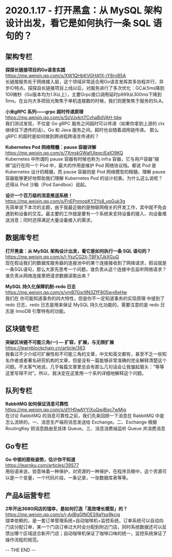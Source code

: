 **2020.1.17 - 打开黑盒：从 MySQL 架构设计出发，看它是如何执行一条 SQL 语句的？**
========  

## 架构专栏

**探探长链接项目的Go语言实践**    
https://mp.weixin.qq.com/s/XW1QHbKVGHAfX-iY8rnB5A     
长链接服务处于网络接入层，这个领域非常适合用Go语言发挥其多协程并行，异步IO特点。探探自长链接项目上线以后，对服务进行了多次优化：GC从5ms降到100微秒（Go版本均为1.9以上），主要Grpc接口调用延时p999从300ms下降到5ms。在业内大多把目光聚焦于单机连接数的时候，我们则更聚焦于服务的SLA。  

**小米gRPC 系列——grpc 超时传递原理**    
https://mp.weixin.qq.com/s/SzVJvkrt7CvhaBdVAH-Idw     
我们测试发现，不仅是 Go gRPC 服务之间超时可以传递（如果你拿到上游的 ctx 继续往下透传的话）。Go 和 Java 服务之间，超时也会随着调用链传递。
那么 gRPC 的超时是如何做到跨进程跨语言传递的？

**Kubernetes Pod 网络精髓：pause 容器详解**    
https://mp.weixin.qq.com/s/7XmskGWafUleqcjEalO9KQ    
Kubernetes 中所谓的 pause 容器有时候也称为 infra 容器，它与用户容器”捆绑“运行在同一个 Pod 中，最大的作用是维护 Pod 网络协议栈。都说 Pod 是 Kubernetes 设计的精髓，而 pause 容器则是 Pod 网络模型的精髓，理解 pause 容器能够更好地帮助我们理解 Kubernetes Pod 的设计初衷。为什么这么说呢？还得从 Pod 沙箱（Pod Sandbox）说起。

**设计一个百万级的消息推送系统！**    
https://mp.weixin.qq.com/s/FnEPnmopKY2Ys8_vpGuk3g    
先简单说下本次的主题，由于我最近做的是物联网相关的开发工作，其中就不免会遇到和设备的交互。最主要的工作就是要有一个系统来支持设备的接入、向设备推送消息；同时还得满足大量设备接入的需求。


## 数据库专栏

**打开黑盒：从 MySQL 架构设计出发，看它是如何执行一条 SQL 语句的？**    
https://mp.weixin.qq.com/s/l-YszCG2Ij-TBFk7JkXGuQ    
现在假设我们的数据库服务器的连接池中的某个连接接收到了网络请求，假设就是一条SQL语句，那么大家先思考一个问题，谁负责从这个连接中去监听网络请求？谁负责从网络连接里把请求数据读取出来？

**MySQL 持久化保障机制-redo 日志**     
https://mp.weixin.qq.com/s/vmB7Gsr9N3ZfF805wy6eHw    
我们在 你可能知道事务的四大特性，但是你不一定知道事务的实现原理 中提到了 redo 日志，redo 日志是用来保证 MySQL 持久化功能的，需要注意的是 redo 日志是 InnoDB 引擎特有的功能。


## 区块链专栏

**突破区块链不可能三角(一) — 扩容，扩展，与无限扩展**    
https://learnblockchain.cn/article/363    
我看过不少介绍可扩展性和不可能三角的文章，中文和英文都有，甚至不乏一些知名作者或者著名研究机构的文章，但是没有一篇能够非常准确的完全解释清楚这个问题。不太客气地说，几乎每篇文章里总会有那么几句话会让我皱起眉头：“等等这里写得不对”。所以，我决定在这里用一个系列详细地解释这个问题。


## 队列专栏

**RabbitMQ 如何保证消息可靠性**    
https://mp.weixin.qq.com/s/dYH0wAYYiXuQwiBqc7wMjg    
在讨论 RabbitMQ 的消息可靠性之前，我们先来回顾一下消息在 RabbitMQ 中是怎么流转的。一、消息生产端将消息发送给 Exchange。二、Exchange 根据 RoutingKey 把消息路由至具体 Queue。三、消息消费端监听 Queue 并消费消息


## Go专栏

**Go 中锁的那些姿势，估计你不知道**     
https://learnku.com/articles/39577    
用俗语来说，锁意味着一种保护，对资源的一种保护，在程序员眼中，这个资源可以是一个变量，一个代码片段，一条记录，一张数据库表等等。


## 产品&运营专栏

**2年开出3680间店的瑞幸，是如何打造「高效增长模型」的？**     
https://mp.weixin.qq.com/s/j-AdBg0INOES9aYsq9kcjg     
瑞幸依赖的，是一套订单管理系统+自动咖啡机+监控系统，订单系统可以自动向门店分配订单，某一个门店订单过大时会分配到附近门店，同时系统数据还可以反馈出哪个区域适合新开门店；自动咖啡机保证了咖啡口味的统一，监控系统保证了操作流程的规范。


-- THE END --
